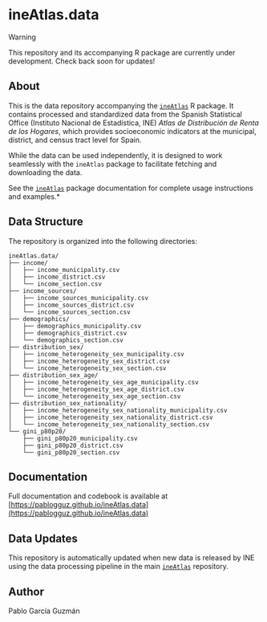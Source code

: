 # ineAtlas.data

> [!WARNING]  
> This repository and its accompanying R package are currently under development. Check back soon for updates!

## About

This is the data repository accompanying the [`ineAtlas`](https://github.com/pablogguz/ineAtlas) R package. It contains processed and standardized data from the Spanish Statistical Office (Instituto Nacional de Estadística, INE) _Atlas de Distribución de Renta de los Hogares_, which provides socioeconomic indicators at the municipal, district, and census tract level for Spain.

While the data can be used independently, it is designed to work seamlessly with the `ineAtlas` package to facilitate fetching and downloading the data.

See the [`ineAtlas`](https://github.com/pablogguz/ineAtlas) package documentation for complete usage instructions and examples.*

## Data Structure

The repository is organized into the following directories:

```
ineAtlas.data/
├── income/
│   ├── income_municipality.csv
│   ├── income_district.csv
│   └── income_section.csv
├── income_sources/
│   ├── income_sources_municipality.csv
│   ├── income_sources_district.csv
│   └── income_sources_section.csv
├── demographics/
│   ├── demographics_municipality.csv
│   ├── demographics_district.csv
│   └── demographics_section.csv
├── distribution_sex/
│   ├── income_heterogeneity_sex_municipality.csv
│   ├── income_heterogeneity_sex_district.csv
│   └── income_heterogeneity_sex_section.csv
├── distribution_sex_age/
│   ├── income_heterogeneity_sex_age_municipality.csv
│   ├── income_heterogeneity_sex_age_district.csv
│   └── income_heterogeneity_sex_age_section.csv
├── distribution_sex_nationality/
│   ├── income_heterogeneity_sex_nationality_municipality.csv
│   ├── income_heterogeneity_sex_nationality_district.csv
│   └── income_heterogeneity_sex_nationality_section.csv
└── gini_p80p20/
    ├── gini_p80p20_municipality.csv
    ├── gini_p80p20_district.csv
    └── gini_p80p20_section.csv
```

## Documentation

Full documentation and codebook is available at [https://pablogguz.github.io/ineAtlas.data](https://pablogguz.github.io/ineAtlas.data)

## Data Updates

This repository is automatically updated when new data is released by INE using the data processing pipeline in the main [`ineAtlas`](https://github.com/pablogguz/ineAtlas) repository.

## Author

Pablo García Guzmán  
